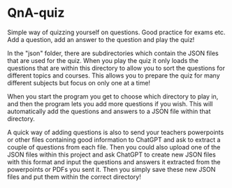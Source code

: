 # QnA-quiz

Simple way of quizzing yourself on questions. Good practice for exams etc. Add a question, add an answer to the question and play the quiz!

In the "json" folder, there are subdirectories which contain the JSON files that are used for the quiz. When you play the quiz it only loads the questions that are within this directory to allow you to sort the questions for different topics and courses. This allows you to prepare the quiz for many different subjects but focus on only one at a time!

When you start the program you get to choose which directory to play in, and then the program lets you add more questions if you wish. This will automatically add the questions and answers to a JSON file within that directory.

A quick way of adding questions is also to send your teachers powerpoints or other files containing good information to ChatGPT and ask to extract a couple of questions from each file. Then you could also upload one of the JSON files within this project and ask ChatGPT to create new JSON files with this format and input the questions and answers it extracted from the powerpoints or PDFs you sent it. Then you simply save these new JSON files and put them within the correct directory!